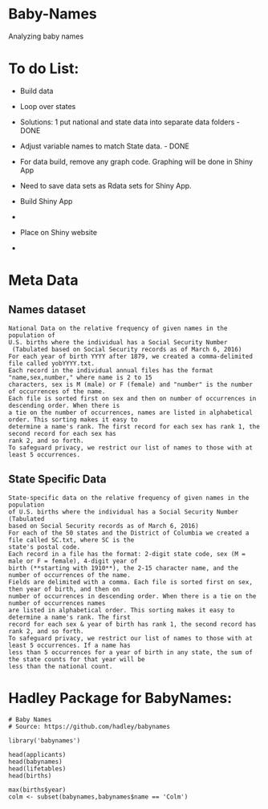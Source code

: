 # Baby-Names
Analyzing baby names

# To do List:
 - Build data
  - Loop over states
  - Solutions: 1 put national and state data into separate data folders - DONE
  - Adjust variable names to match State data. - DONE
  - For data build, remove any graph code.  Graphing will be done in Shiny App
  - Need to save data sets as Rdata sets for Shiny App.
  
 - Build Shiny App 
  -
 
 - Place on Shiny website
  - 


# Meta Data

## Names dataset

```
National Data on the relative frequency of given names in the population of
U.S. births where the individual has a Social Security Number
 (Tabulated based on Social Security records as of March 6, 2016)
For each year of birth YYYY after 1879, we created a comma-delimited file called yobYYYY.txt.
Each record in the individual annual files has the format "name,sex,number," where name is 2 to 15
characters, sex is M (male) or F (female) and "number" is the number of occurrences of the name.
Each file is sorted first on sex and then on number of occurrences in descending order. When there is
a tie on the number of occurrences, names are listed in alphabetical order. This sorting makes it easy to
determine a name's rank. The first record for each sex has rank 1, the second record for each sex has
rank 2, and so forth.
To safeguard privacy, we restrict our list of names to those with at least 5 occurrences. 
```

## State Specific Data
```
State-specific data on the relative frequency of given names in the population
of U.S. births where the individual has a Social Security Number (Tabulated
based on Social Security records as of March 6, 2016)
For each of the 50 states and the District of Columbia we created a file called SC.txt, where SC is the
state's postal code.
Each record in a file has the format: 2-digit state code, sex (M = male or F = female), 4-digit year of
birth (**starting with 1910**), the 2-15 character name, and the number of occurrences of the name.
Fields are delimited with a comma. Each file is sorted first on sex, then year of birth, and then on
number of occurrences in descending order. When there is a tie on the number of occurrences names
are listed in alphabetical order. This sorting makes it easy to determine a name's rank. The first
record for each sex & year of birth has rank 1, the second record has rank 2, and so forth.
To safeguard privacy, we restrict our list of names to those with at least 5 occurrences. If a name has
less than 5 occurrences for a year of birth in any state, the sum of the state counts for that year will be
less than the national count.
```

# Hadley Package for BabyNames:

```
# Baby Names
# Source: https://github.com/hadley/babynames

library('babynames')

head(applicants)
head(babynames)
head(lifetables)
head(births)

max(births$year)
colm <- subset(babynames,babynames$name == 'Colm')
```